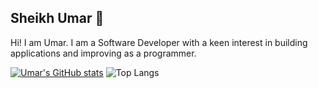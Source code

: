 ## Sheikh Umar 👋

Hi! I am Umar. I am a Software Developer with a keen interest in building applications and improving as a programmer.

[![Umar's GitHub stats](https://github-readme-stats.vercel.app/api?username=shumarb)](https://github.com/anuraghazra/github-readme-stats)
![Top Langs](https://github-readme-stats.vercel.app/api/top-langs/?username=shumarb&layout=compact)

<!--
**shumarb/shumarb** is a ✨ _special_ ✨ repository because its `README.md` (this file) appears on your GitHub profile.

Here are some ideas to get you started:

- 🔭 I’m currently working on ...
- 🌱 I’m currently learning ...
- 👯 I’m looking to collaborate on ...
- 🤔 I’m looking for help with ...
- 💬 Ask me about ...
- 📫 How to reach me: ...
- 😄 Pronouns: ...
- ⚡ Fun fact: ...
-->
